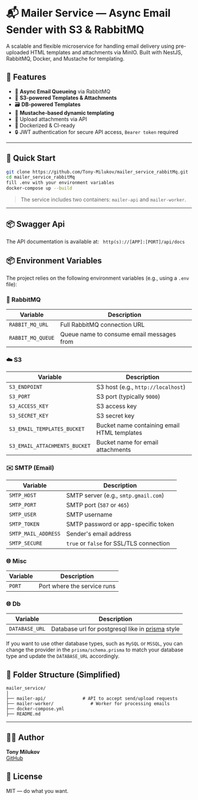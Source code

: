 # 📬 Mailer Service — Async Email Sender with S3 & RabbitMQ

A scalable and flexible microservice for handling email delivery using pre-uploaded HTML templates and attachments via MinIO. Built with NestJS, RabbitMQ, Docker, and Mustache for templating.

## 🧠 Features

- 📨 **Async Email Queueing** via RabbitMQ
- 🧰 **S3-powered Templates & Attachments**
- 🗃️ **DB-powered Templates**
- 🧠 **Mustache-based dynamic templating**
- 📂 Upload attachments via API
- 🚀 Dockerized & CI-ready
- 🔒 JWT authentication for secure API access, `Bearer token` required

---

## 🚀 Quick Start

```bash
git clone https://github.com/Tony-Milukov/mailer_service_rabbitMq.git
cd mailer_service_rabbitMq
fill .env with your environment variables
docker-compose up --build
```

> The service includes two containers: `mailer-api` and `mailer-worker`.

---

## 📦 Swagger Api
The API documentation is available at:
``` http(s)://[APP]:[PORT]/api/docs```


## 📦 Environment Variables

The project relies on the following environment variables (e.g., using a `.env` file):

### 🔗 RabbitMQ
| Variable           | Description                                 |
|--------------------|---------------------------------------------|
| `RABBIT_MQ_URL`    | Full RabbitMQ connection URL                |
| `RABBIT_MQ_QUEUE`  | Queue name to consume email messages from   |

### ☁️ S3
| Variable                      | Description                                 |
|-------------------------------|---------------------------------------------|
| `S3_ENDPOINT`                 | S3 host (e.g., `http://localhost`)          |
| `S3_PORT`                     | S3 port (typically `9000`)                  |
| `S3_ACCESS_KEY`               | S3 access key                               |
| `S3_SECRET_KEY`               | S3 secret key                               |
| `S3_EMAIL_TEMPLATES_BUCKET`   | Bucket name containing email HTML templates |
| `S3_EMAIL_ATTACHMENTS_BUCKET` | Bucket name for email attachments           |

### ✉️ SMTP (Email)
| Variable            | Description                                 |
|---------------------|---------------------------------------------|
| `SMTP_HOST`         | SMTP server (e.g., `smtp.gmail.com`)        |
| `SMTP_PORT`         | SMTP port (`587` or `465`)                  |
| `SMTP_USER`         | SMTP username                               |
| `SMTP_TOKEN`        | SMTP password or app-specific token         |
| `SMTP_MAIL_ADDRESS` | Sender's email address                      |
| `SMTP_SECURE`       | `true` or `false` for SSL/TLS connection    |

### 🌐 Misc
| Variable | Description                     |
|----------|---------------------------------|
| `PORT`   | Port where the service runs     |

### 🌐 Db
| Variable           | Description                                                                                                  |
|--------------------|--------------------------------------------------------------------------------------------------------------|
| `DATABASE_URL`     | Database url for postgresql like in [prisma](https://www.prisma.io/docs/orm/reference/connection-urls) style |

If you want to use other database types, such as `MySQL` or `MSSQL`, you can change the provider in the `prisma/schema.prisma` to match your database type and update the `DATABASE_URL` accordingly.
## 📁 Folder Structure (Simplified)

```
mailer_service/
│
├── mailer-api/              # API to accept send/upload requests
├── mailer-worker/              # Worker for processing emails
├── docker-compose.yml
├── README.md
```

---

## 👨‍💻 Author

**Tony Milukov**  
[GitHub](https://github.com/Tony-Milukov)
## 📄 License

MIT — do what you want.